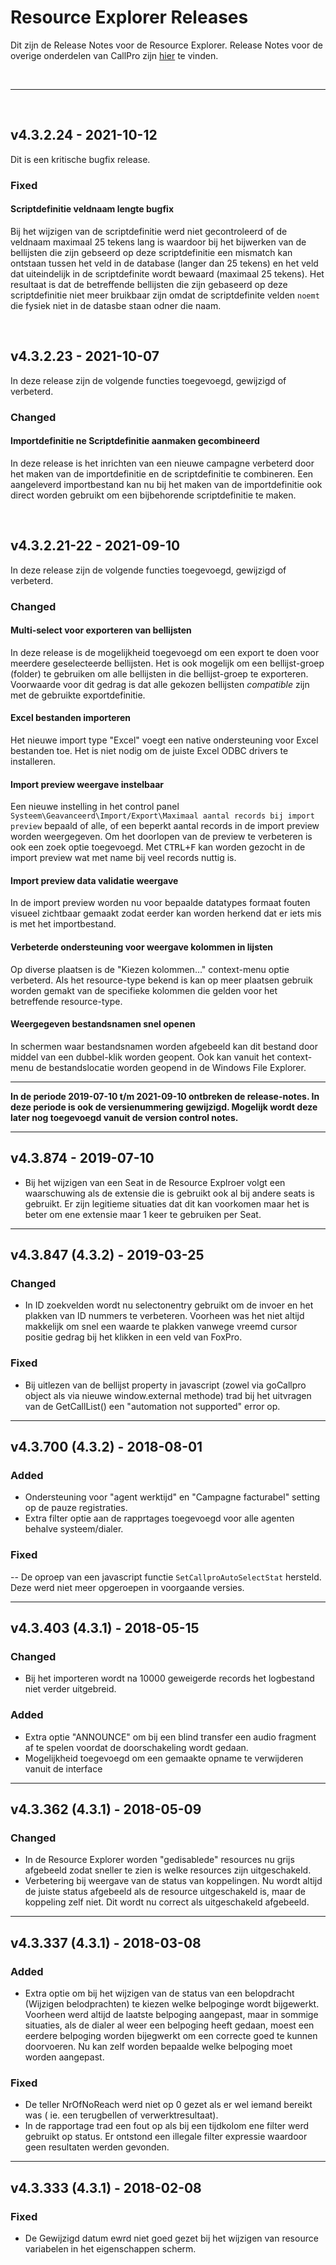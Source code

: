 # Resource Explorer Releases
Dit zijn de Release Notes voor de Resource Explorer. Release Notes voor de overige onderdelen van CallPro zijn [hier](/releases/v4/release-notes) te vinden.

<br/>

***

<br/>

## v4.3.2.24 - 2021-10-12

Dit is een kritische bugfix release.

### Fixed

#### **Scriptdefinitie veldnaam lengte bugfix**
Bij het wijzigen van de scriptdefinitie werd niet gecontroleerd of de veldnaam maximaal 25 tekens lang is waardoor bij het bijwerken van de bellijsten die zijn gebseerd op deze scriptdefinitie een mismatch kan ontstaan tussen het veld in de database (langer dan 25 tekens) en het veld dat uiteindelijk in de scriptdefinite wordt bewaard (maximaal 25 tekens).
Het resultaat is dat de betreffende bellijsten die zijn gebaseerd op deze scriptdefinitie niet meer bruikbaar zijn omdat de scriptdefinite velden `noemt` die fysiek niet in de datasbe staan odner die naam. 

<br/>

## v4.3.2.23 - 2021-10-07

In deze release zijn de volgende functies toegevoegd, gewijzigd of verbeterd.


### Changed

#### **Importdefinitie ne Scriptdefinitie aanmaken gecombineerd**
In deze release is het inrichten van een nieuwe campagne verbeterd door het maken van de importdefinitie en de scriptdefinitie te combineren. 
Een aangeleverd importbestand kan nu bij het maken van de importdefinitie ook direct worden gebruikt om een bijbehorende scriptdefinitie te maken.

<br/>


## v4.3.2.21-22 - 2021-09-10

In deze release zijn de volgende functies toegevoegd, gewijzigd of verbeterd.


### Changed

#### **Multi-select voor exporteren van bellijsten**
In deze release is de mogelijkheid toegevoegd om een export te doen voor meerdere geselecteerde bellijsten. Het is ook mogelijk om een bellijst-groep (folder) te gebruiken om alle bellijsten in die bellijst-groep te exporteren. Voorwaarde voor dit gedrag is dat alle gekozen bellijsten *compatible* zijn met de gebruikte exportdefinitie.

#### **Excel bestanden importeren**
Het nieuwe import type "Excel" voegt een native ondersteuning voor Excel bestanden toe. Het is niet nodig om de juiste Excel ODBC drivers te installeren.

#### **Import preview weergave instelbaar**
Een nieuwe instelling in het control panel `Systeem\Geavanceerd\Import/Export\Maximaal aantal records bij import preview` bepaald of alle, of een beperkt aantal records in de import preview worden weergegeven.
Om het doorlopen van de preview te verbeteren is ook een zoek optie toegevoegd. Met <kbd>CTRL+F</kbd> kan worden gezocht in de import preview wat met name bij veel records nuttig is.

#### **Import preview data validatie weergave**
In de import preview worden nu voor bepaalde datatypes formaat fouten visueel zichtbaar gemaakt zodat eerder kan worden herkend dat er iets mis is met het importbestand.

#### **Verbeterde ondersteuning voor weergave kolommen in lijsten**
Op diverse plaatsen is de "Kiezen kolommen..." context-menu optie verbeterd. Als het resource-type bekend is kan op meer plaatsen gebruik worden gemakt van de specifieke kolommen die gelden voor het betreffende resource-type.

#### **Weergegeven bestandsnamen snel openen**
In schermen waar bestandsnamen worden afgebeeld kan dit bestand door middel van een dubbel-klik worden geopent. Ook kan vanuit het context-menu de bestandslocatie worden geopend in de Windows File Explorer.

***
**In de periode 2019-07-10 t/m 2021-09-10 ontbreken de release-notes. In deze periode is ook de versienummering gewijzigd. Mogelijk wordt deze later nog toegevoegd vanuit de version control notes.**
***
## v4.3.874 - 2019-07-10
- Bij het wijzigen van een Seat in de Resource Explroer volgt een waarschuwing als de extensie die is gebruikt ook al bij andere seats is gebruikt. 
Er zijn legitieme situaties dat dit kan voorkomen maar het is beter om ene extensie maar 1 keer te gebruiken per Seat.

***
## v4.3.847 (4.3.2) - 2019-03-25
### Changed
- In ID zoekvelden wordt nu selectonentry gebruikt om de invoer en het plakken van ID nummers te verbeteren. Voorheen was het niet altijd makkelijk om snel een waarde te plakken vanwege vreemd cursor positie gedrag bij het klikken in een veld van FoxPro.
### Fixed
- Bij uitlezen van de bellijst property in javascript (zowel via goCallpro object als via nieuwe window.external methode) trad bij het uitvragen van de GetCallList() een "automation not supported" error op.

***
## v4.3.700 (4.3.2) - 2018-08-01
### Added
- Ondersteuning voor "agent werktijd" en "Campagne facturabel" setting op de pauze registraties.
- Extra filter optie aan de rapprtages toegevoegd voor alle agenten behalve systeem/dialer. 
### Fixed
-- De oproep van een javascript functie `SetCallproAutoSelectStat` hersteld. Deze werd niet meer opgeroepen in voorgaande versies.

***
## v4.3.403 (4.3.1) - 2018-05-15
### Changed
- Bij het importeren wordt na 10000 geweigerde records het logbestand niet verder uitgebreid.
### Added
- Extra optie "ANNOUNCE" om bij een blind transfer een audio fragment af te spelen voordat de doorschakeling wordt gedaan.
- Mogelijkheid toegevoegd om een gemaakte opname te verwijderen vanuit de interface

***
## v4.3.362 (4.3.1) - 2018-05-09
### Changed
- In de Resource Explorer worden "gedisablede" resources nu grijs afgebeeld zodat sneller te zien is welke resources zijn uitgeschakeld. 
- Verbetering bij weergave van de status van koppelingen. Nu wordt altijd de juiste status afgebeeld als de resource uitgeschakeld is, maar de koppeling zelf niet. Dit wordt nu correct als uitgeschakeld afgebeeld.

***
## v4.3.337 (4.3.1) - 2018-03-08
### Added
- Extra optie om bij het wijzigen van de status van een belopdracht (Wijzigen belodprachten) te kiezen welke belpoginge wordt bijgewerkt. Voorheen werd altijd de laatste belpoging aangepast, maar in sommige situaties, als de dialer al weer een belpoging heeft gedaan, moest een eerdere belpoging worden bijegwerkt om een correcte goed te kunnen doorvoeren. Nu kan zelf worden bepaalde welke belpoging moet worden aangepast.
### Fixed
- De teller NrOfNoReach werd niet op 0 gezet als er wel iemand bereikt was ( ie. een terugbellen of verwerktresultaat).
- In de rapportage trad een fout op als bij een tijdkolom ene filter werd gebruikt op status. Er ontstond een illegale filter expressie waardoor geen resultaten werden gevonden.

***
## v4.3.333 (4.3.1) - 2018-02-08
### Fixed
- De Gewijzigd datum ewrd niet goed gezet bij het wijzigen van resource variabelen in het eigenschappen scherm.
